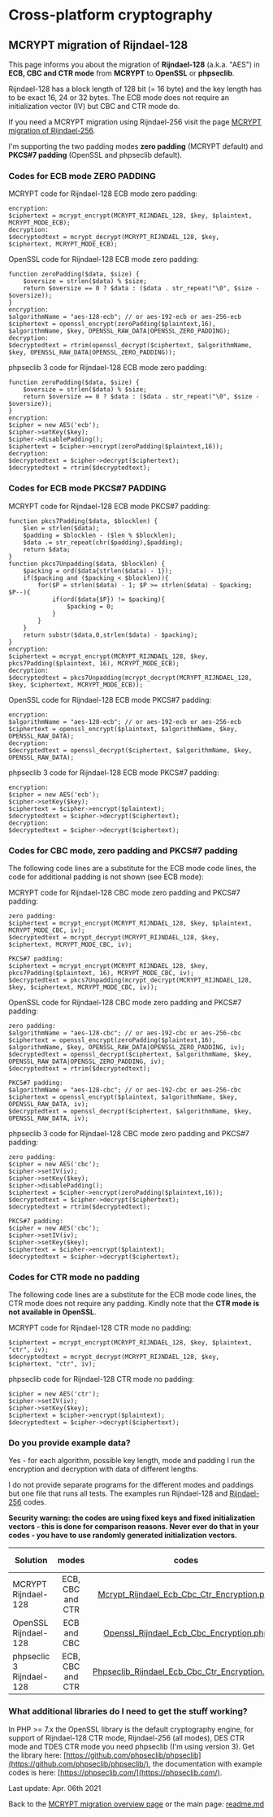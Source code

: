 # Cross-platform cryptography

## MCRYPT migration of Rijndael-128

This page informs you about the migration of **Rijndael-128** (a.k.a. "AES") in **ECB, CBC and CTR mode** from **MCRYPT** to **OpenSSL** or **phpseclib**. 

Rijndael-128 has a block length of 128 bit (= 16 byte) and the key length has to be exact 16, 24 or 32 bytes. The ECB mode does not require an initialization vector (IV) but CBC and CTR mode do.

If you need a MCRYPT migration using Rijndael-256 visit the page [MCRYPT migration of Rijndael-256](mcrypt_rijndael256.md).

I'm supporting the two padding modes **zero padding** (MCRYPT default) and **PKCS#7 padding** (OpenSSL and phpseclib default).

### Codes for ECB mode ZERO PADDING

MCRYPT code for Rijndael-128 ECB mode zero padding:

```plaintext
encryption:
$ciphertext = mcrypt_encrypt(MCRYPT_RIJNDAEL_128, $key, $plaintext, MCRYPT_MODE_ECB);
decryption:
$decryptedtext = mcrypt_decrypt(MCRYPT_RIJNDAEL_128, $key, $ciphertext, MCRYPT_MODE_ECB);
```

OpenSSL code for Rijndael-128 ECB mode zero padding:

```plaintext
function zeroPadding($data, $size) {
    $oversize = strlen($data) % $size;
    return $oversize == 0 ? $data : ($data . str_repeat("\0", $size - $oversize));
}
encryption:
$algorithmName = "aes-128-ecb"; // or aes-192-ecb or aes-256-ecb
$ciphertext = openssl_encrypt(zeroPadding($plaintext,16), $algorithmName, $key, OPENSSL_RAW_DATA|OPENSSL_ZERO_PADDING);
decryption:
$decryptedtext = rtrim(openssl_decrypt($ciphertext, $algorithmName, $key, OPENSSL_RAW_DATA|OPENSSL_ZERO_PADDING));
```

phpseclib 3 code for Rijndael-128 ECB mode zero padding:

```plaintext
function zeroPadding($data, $size) {
    $oversize = strlen($data) % $size;
    return $oversize == 0 ? $data : ($data . str_repeat("\0", $size - $oversize));
}
encryption:
$cipher = new AES('ecb');
$cipher->setKey($key);
$cipher->disablePadding();
$ciphertext = $cipher->encrypt(zeroPadding($plaintext,16));
decryption:
$decryptedtext = $cipher->decrypt($ciphertext);
$decryptedtext = rtrim($decryptedtext);
```

### Codes for ECB mode PKCS#7 PADDING

MCRYPT code for Rijndael-128 ECB mode PKCS#7 padding:

```plaintext
function pkcs7Padding($data, $blocklen) {
    $len = strlen($data);
    $padding = $blocklen - ($len % $blocklen);
    $data .= str_repeat(chr($padding),$padding);
    return $data;
}
function pkcs7Unpadding($data, $blocklen) {
    $packing = ord($data{strlen($data) - 1});
    if($packing and ($packing < $blocklen)){
        for($P = strlen($data) - 1; $P >= strlen($data) - $packing; $P--){
            if(ord($data{$P}) != $packing){
                $packing = 0;
            }
        }
    }
    return substr($data,0,strlen($data) - $packing);
}
encryption:
$ciphertext = mcrypt_encrypt(MCRYPT_RIJNDAEL_128, $key, pkcs7Padding($plaintext, 16), MCRYPT_MODE_ECB);
decryption:
$decryptedtext = pkcs7Unpadding(mcrypt_decrypt(MCRYPT_RIJNDAEL_128, $key, $ciphertext, MCRYPT_MODE_ECB));
```

OpenSSL code for Rijndael-128 ECB mode PKCS#7 padding:

```plaintext
encryption:
$algorithmName = "aes-128-ecb"; // or aes-192-ecb or aes-256-ecb
$ciphertext = openssl_encrypt($plaintext, $algorithmName, $key, OPENSSL_RAW_DATA);
decryption:
$decryptedtext = openssl_decrypt($ciphertext, $algorithmName, $key, OPENSSL_RAW_DATA);
```

phpseclib 3 code for Rijndael-128 ECB mode PKCS#7 padding:

```plaintext
encryption:
$cipher = new AES('ecb');
$cipher->setKey($key);
$ciphertext = $cipher->encrypt($plaintext);
$decryptedtext = $cipher->decrypt($ciphertext);
decryption:
$decryptedtext = $cipher->decrypt($ciphertext);
```

### Codes for CBC mode, zero padding and PKCS#7 padding

The following code lines are a substitute for the ECB mode code lines, the code for additional padding is not shown (see ECB mode):

MCRYPT code for Rijndael-128 CBC mode zero padding and PKCS#7 padding:

```plaintext
zero padding:
$ciphertext = mcrypt_encrypt(MCRYPT_RIJNDAEL_128, $key, $plaintext, MCRYPT_MODE_CBC, iv);
$decryptedtext = mcrypt_decrypt(MCRYPT_RIJNDAEL_128, $key, $ciphertext, MCRYPT_MODE_CBC, iv);

PKCS#7 padding:
$ciphertext = mcrypt_encrypt(MCRYPT_RIJNDAEL_128, $key, pkcs7Padding($plaintext, 16), MCRYPT_MODE_CBC, iv);
$decryptedtext = pkcs7Unpadding(mcrypt_decrypt(MCRYPT_RIJNDAEL_128, $key, $ciphertext, MCRYPT_MODE_CBC, iv));
```

OpenSSL code for Rijndael-128 CBC mode zero padding and PKCS#7 padding:

```plaintext
zero padding:
$algorithmName = "aes-128-cbc"; // or aes-192-cbc or aes-256-cbc
$ciphertext = openssl_encrypt(zeroPadding($plaintext,16), $algorithmName, $key, OPENSSL_RAW_DATA|OPENSSL_ZERO_PADDING, iv);
$decryptedtext = openssl_decrypt($ciphertext, $algorithmName, $key, OPENSSL_RAW_DATA|OPENSSL_ZERO_PADDING, iv);
$decryptedtext = rtrim($decryptedtext);

PKCS#7 padding:
$algorithmName = "aes-128-cbc"; // or aes-192-cbc or aes-256-cbc
$ciphertext = openssl_encrypt($plaintext, $algorithmName, $key, OPENSSL_RAW_DATA, iv);
$decryptedtext = openssl_decrypt($ciphertext, $algorithmName, $key, OPENSSL_RAW_DATA, iv);
```

phpseclib 3 code for Rijndael-128 CBC mode zero padding and PKCS#7 padding:

```plaintext
zero padding:
$cipher = new AES('cbc');
$cipher->setIV(iv);
$cipher->setKey($key);
$cipher->disablePadding();
$ciphertext = $cipher->encrypt(zeroPadding($plaintext,16));
$decryptedtext = $cipher->decrypt($ciphertext);
$decryptedtext = rtrim($decryptedtext);

PKCS#7 padding:
$cipher = new AES('cbc');
$cipher->setIV(iv);
$cipher->setKey($key);
$ciphertext = $cipher->encrypt($plaintext);
$decryptedtext = $cipher->decrypt($ciphertext);
```

### Codes for CTR mode no padding

The following code lines are a substitute for the ECB mode code lines, the CTR mode does not require any padding. Kindly note that the **CTR mode is not available in OpenSSL**.

MCRYPT code for Rijndael-128 CTR mode no padding:

```plaintext
$ciphertext = mcrypt_encrypt(MCRYPT_RIJNDAEL_128, $key, $plaintext, "ctr", iv);
$decryptedtext = mcrypt_decrypt(MCRYPT_RIJNDAEL_128, $key, $ciphertext, "ctr", iv);
```

phpseclib code for Rijndael-128 CTR mode no padding:

```plaintext
$cipher = new AES('ctr');
$cipher->setIV(iv);
$cipher->setKey($key);
$ciphertext = $cipher->encrypt($plaintext);
$decryptedtext = $cipher->decrypt($ciphertext);
```

### Do you provide example data?

Yes - for each algorithm, possible key length, mode and padding I run the encryption and decryption with data of different lengths.

I do not provide separate programs for the different modes and paddings but one file that runs all tests. The examples run Rijndael-128 and [Rijndael-256](mcrypt_rijndael256.md) codes.

**Security warning: the codes are using fixed keys and fixed initialization vectors - this is done for comparison reasons. Never ever do that in your codes - you have to use randomly generated initialization vectors.**

| Solution | modes | codes | results | online compiler | 
| ------ | :------: | :--: | :--: | :--: |
| MCRYPT Rijndael-128 | ECB, CBC and CTR | [Mcrypt_Rijndael_Ecb_Cbc_Ctr_Encryption.php](../McryptMigration/Mcrypt_Rijndael_Ecb_Cbc_Ctr_Encryption.php) | [MCRYPT results](../McryptMigration/Mcrypt_Rijndael_Ecb_Cbc_Ctr_Encryption.txt) | [Sandbox MCRYPT  Rijndael](http://sandbox.onlinephpfunctions.com/code/71b1ec629897965ecac805a3eb86c8613607bf12/) |
| OpenSSL Rijndael-128 | ECB and CBC | [Openssl_Rijndael_Ecb_Cbc_Encryption.php](../McryptMigration/Openssl_Rijndael_Ecb_Cbc_Encryption.php) | [OpenSSL results](../McryptMigration/Openssl_Rijndael_Ecb_Cbc_Encryption.txt) | [Replit OpenSSL  Rijndael](https://replit.com/@javacrypto/McryptMigrationRijndael#main.php/) |
| phpseclic 3 Rijndael-128 | ECB, CBC and CTR | [Phpseclib_Rijndael_Ecb_Cbc_Ctr_Encryption.php](../McryptMigration/Phpseclib_Rijndael_Ecb_Cbc_Ctr_Encryption.php) | [phpseclib results](../McryptMigration/Phpseclib_Rijndael_Ecb_Cbc_Ctr_Encryption.txt) | [Replit phpseclib  Rijndael](https://replit.com/@javacrypto/McryptMigrationPhpseclibRijndael#main.php/) |

### What additional libraries do I need to get the stuff working?

In PHP >= 7.x the OpenSSL library is the default cryptography engine, for support of Rijndael-128 CTR mode, Rijndael-256 (all modes), DES CTR mode and TDES CTR mode you need phpseclib (I'm using version 3). Get the library here: [https://github.com/phpseclib/phpseclib](https://github.com/phpseclib/phpseclib/), the documentation with example codes is here: [https://phpseclib.com/](https://phpseclib.com/).

Last update: Apr. 06th 2021

Back to the [MCRYPT migration overview page](mcrypt_overview.md) or the main page: [readme.md](../readme.md)
